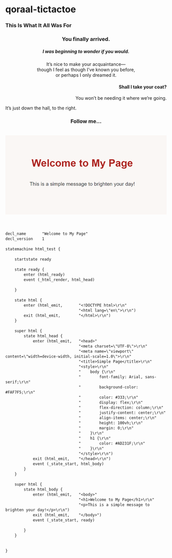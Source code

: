 # qoraal-tictactoe


### This Is What It All Was For

<div align="center">

### You finally arrived.

##### I was beginning to wonder if you would.  
It’s nice to make your acquaintance—  
though I feel as though I’ve known you before,  
or perhaps I only dreamed it.

</div>

<div align="right">

#### Shall I take your coat?  
You won’t be needing it where we’re going.

</div>

It’s just down the hall, to the right.

<div align="center">

### Follow me...

<br>

</div>

<div align="center">
  <img src="welcome.png" alt="Welcome" />
</div>

<br>
<br>

```
decl_name       "Welcome to My Page"
decl_version    1

statemachine html_test {

    startstate ready

    state ready {
        enter (html_ready)
        event (_html_render, html_head)

    }

    state html {
        enter (html_emit,       "<!DOCTYPE html>\r\n"
                                "<html lang=\"en\">\r\n")
        exit (html_emit,        "</html>\r\n")
    }

    super html {
        state html_head {
            enter (html_emit,   "<head>"
                                "<meta charset=\"UTF-8\">\r\n"
                                "<meta name=\"viewport\" content=\"width=device-width, initial-scale=1.0\">\r\n"
                                "<title>Simple Page</title>\r\n"
                                "<style>\r\n"
                                "    body {\r\n"
                                "        font-family: Arial, sans-serif;\r\n"
                                "        background-color: #FAF7F5;\r\n"
                                "        color: #333;\r\n"
                                "        display: flex;\r\n"
                                "        flex-direction: column;\r\n"
                                "        justify-content: center;\r\n"
                                "        align-items: center;\r\n"
                                "        height: 100vh;\r\n"
                                "        margin: 0;\r\n"
                                "    }\r\n"
                                "    h1 {\r\n"
                                "        color: #AD231F;\r\n"
                                "    }\r\n"
                                "</style>\r\n")
            exit (html_emit,    "</head>\r\n")
            event (_state_start, html_body)
        }
    }

    super html {
        state html_body {
            enter (html_emit,   "<body>"
                                "<h1>Welcome to My Page</h1>\r\n"
                                "<p>This is a simple message to brighten your day!</p>\r\n")
            exit (html_emit,    "</body>")
            event (_state_start, ready)

        }
    }


}
```
